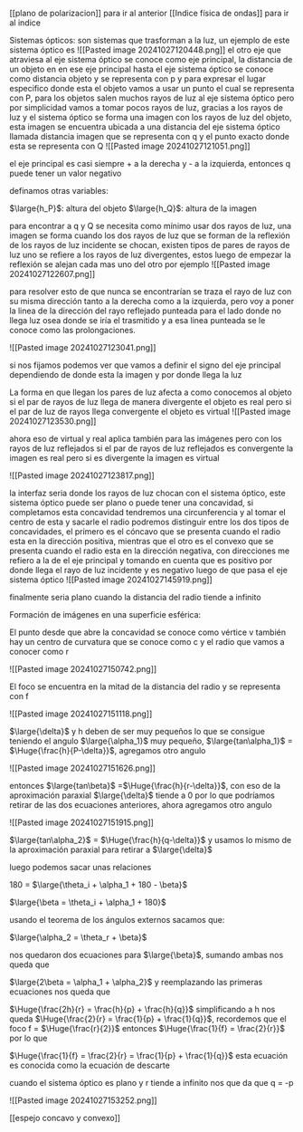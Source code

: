 [[plano de polarizacion]] para ir al anterior 
[[Indice física de ondas]] para ir al indice 


Sistemas ópticos: son sistemas que trasforman a la luz, un ejemplo de este sistema óptico es 
![[Pasted image 20241027120448.png]]
el otro eje que atraviesa al eje sistema óptico se conoce como eje principal, la distancia de un objeto en en ese eje principal hasta el eje sistema óptico se conoce como distancia objeto
y se representa con p y para expresar el lugar especifico donde esta el objeto vamos a usar un punto el cual se representa con P, para los objetos salen muchos rayos de luz al 
eje sistema óptico pero por simplicidad vamos a tomar pocos rayos de luz, gracias a los rayos de luz y el sistema óptico se forma una imagen con los rayos de luz del objeto, esta imagen
se encuentra ubicada a una distancia del eje sistema óptico llamada distancia imagen que se representa con q  y el punto exacto donde esta se representa con Q
![[Pasted image 20241027121051.png]]

el eje principal es casi siempre + a la derecha y - a la izquierda, entonces q puede tener un valor negativo 

definamos otras variables:

$\large{h_P}$: altura del objeto
$\large{h_Q}$: altura de la imagen 

para encontrar a q y Q se necesita como mínimo usar dos rayos de luz, una imagen se forma cuando los dos rayos de luz que se forman de la reflexión de los rayos de luz incidente se 
chocan, existen tipos de pares de rayos de luz uno se refiere a los rayos de luz divergentes, estos luego de empezar la reflexión se alejan cada mas uno del otro por ejemplo 
![[Pasted image 20241027122607.png]]

para resolver esto de que nunca se encontrarían se traza el rayo de luz con su misma dirección tanto a la derecha como a la izquierda, pero voy a poner la linea de la dirección del rayo
reflejado punteada para el lado donde no llega luz osea donde se iría el trasmitido y a esa linea punteada se le conoce como las prolongaciones.

![[Pasted image 20241027123041.png]]

si nos fijamos podemos ver que vamos a definir el signo del eje principal dependiendo de donde esta la imagen y por donde llega la luz 

La forma en que llegan los pares de luz afecta a como conocemos al objeto si el par de rayos de luz llega de manera divergente el objeto es real pero si el par de luz de rayos llega 
convergente el objeto es virtual
![[Pasted image 20241027123530.png]]

ahora eso de virtual y real aplica también para las imágenes pero con los rayos de luz reflejados si el par de rayos de luz reflejados es convergente la imagen es real pero si es divergente
la imagen es virtual 

![[Pasted image 20241027123817.png]]

la interfaz seria donde los rayos de luz chocan con el sistema óptico, este sistema óptico puede ser plano o puede tener una concavidad, si completamos esta concavidad tendremos una 
circunferencia y al tomar el centro de esta y sacarle el radio podremos distinguir entre los dos tipos de concavidades, el primero es el cóncavo que se presenta cuando el radio esta en la 
dirección positiva, mientras que el otro es el convexo que se presenta cuando el radio esta en la dirección negativa, con direcciones me refiero a la de el eje principal y tomando en cuenta 
que es positivo por donde llega el rayo de luz incidente y es negativo luego de que pasa el eje sistema óptico 
![[Pasted image 20241027145919.png]]

finalmente seria plano cuando la distancia del radio tiende a infinito 

Formación de imágenes en una superficie esférica:

El punto desde que abre la concavidad se conoce como vértice v también hay un centro de curvatura que se conoce como c y el radio que vamos a conocer como r 

![[Pasted image 20241027150742.png]]

El foco se encuentra en la mitad de la distancia del radio y se representa con f

![[Pasted image 20241027151118.png]]

$\large{\delta}$ y h deben de ser muy pequeños lo que se consigue teniendo el angulo $\large{\alpha_1}$ muy  pequeño,  $\large{tan\alpha_1}$ = $\Huge{\frac{h}{P-\delta}}$, agregamos otro angulo 

![[Pasted image 20241027151626.png]]

entonces $\large{tan\beta}$ =$\Huge{\frac{h}{r-\delta}}$, con eso de la aproximación paraxial $\large{\delta}$ tiende a 0 por lo que podríamos retirar de las dos ecuaciones anteriores, ahora agregamos otro angulo 

![[Pasted image 20241027151915.png]]

$\large{tan\alpha_2}$ = $\Huge{\frac{h}{q-\delta}}$ y usamos lo mismo de la aproximación paraxial para retirar a $\large{\delta}$ 

luego podemos sacar unas relaciones 

180 = $\large{\theta_i + \alpha_1 + 180 - \beta}$ 

$\large{\beta = \theta_i + \alpha_1 + 180}$  

usando el teorema de los ángulos externos sacamos que:

$\large{\alpha_2 = \theta_r + \beta}$ 

nos quedaron dos ecuaciones para $\large{\beta}$, sumando ambas nos queda que 

$\large{2\beta = \alpha_1 + \alpha_2}$ y reemplazando las primeras ecuaciones nos queda que 

$\Huge{\frac{2h}{r} = \frac{h}{p} + \frac{h}{q}}$ simplificando a h nos queda 
$\Huge{\frac{2}{r} = \frac{1}{p} + \frac{1}{q}}$, recordemos que el foco f = $\Huge{\frac{r}{2}}$ entonces $\Huge{\frac{1}{f} = \frac{2}{r}}$ por lo que  

$\Huge{\frac{1}{f} = \frac{2}{r} = \frac{1}{p} + \frac{1}{q}}$ esta ecuación es conocida como la ecuación de descarte 

cuando el sistema óptico es plano y r tiende a infinito nos que da que q = -p 

![[Pasted image 20241027153252.png]]

[[espejo concavo y convexo]]